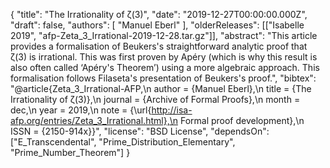 {
    "title": "The Irrationality of ζ(3)",
    "date": "2019-12-27T00:00:00.000Z",
    "draft": false,
    "authors": [
        "Manuel Eberl"
    ],
    "olderReleases": [["Isabelle 2019", "afp-Zeta_3_Irrational-2019-12-28.tar.gz"]],
    "abstract": "This article provides a formalisation of Beukers's straightforward analytic proof that ζ(3) is irrational. This was first proven by Apéry (which is why this result is also often called ‘Apéry's Theorem’) using a more algebraic approach. This formalisation follows Filaseta's presentation of Beukers's proof.",
    "bibtex": "@article{Zeta_3_Irrational-AFP,\n  author  = {Manuel Eberl},\n  title   = {The Irrationality of ζ(3)},\n  journal = {Archive of Formal Proofs},\n  month   = dec,\n  year    = 2019,\n  note    = {\\url{http://isa-afp.org/entries/Zeta_3_Irrational.html},\n            Formal proof development},\n  ISSN    = {2150-914x}}",
    "license": "BSD License",
    "dependsOn": ["E_Transcendental", "Prime_Distribution_Elementary", "Prime_Number_Theorem"]
}